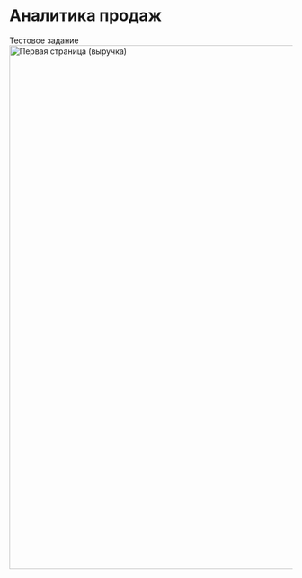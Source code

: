 # Аналитика продаж
Тестовое задание 
<img width="934" alt="Первая страница (выручка)" src="https://user-images.githubusercontent.com/114583379/193842538-019fef2a-d6b9-4205-beb3-77bb6b0a73d4.PNG">
